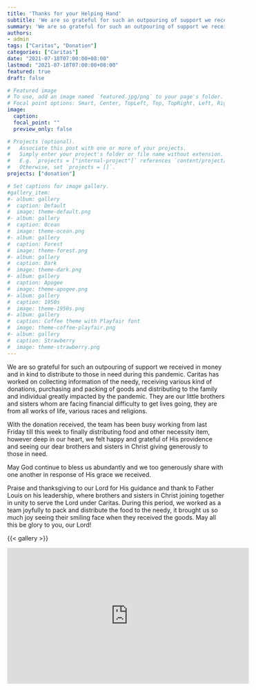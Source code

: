 ```yaml
---
title: 'Thanks for your Helping Hand'
subtitle: 'We are so grateful for such an outpouring of support we received in money and in kind to distribute to those in need during this pandemic :gift_heart:.'
summary: 'We are so grateful for such an outpouring of support we received in money and in kind to distribute to those in need during this pandemic :gift_heart:.'
authors:
- admin
tags: ["Caritas", "Donation"]
categories: ["Caritas"]
date: "2021-07-18T07:00:00+08:00"
lastmod: "2021-07-18T07:00:00+08:00"
featured: true
draft: false

# Featured image
# To use, add an image named `featured.jpg/png` to your page's folder.
# Focal point options: Smart, Center, TopLeft, Top, TopRight, Left, Right, BottomLeft, Bottom, BottomRight
image:
  caption:
  focal_point: ""
  preview_only: false

# Projects (optional).
#   Associate this post with one or more of your projects.
#   Simply enter your project's folder or file name without extension.
#   E.g. `projects = ["internal-project"]` references `content/project/deep-learning/index.md`.
#   Otherwise, set `projects = []`.
projects: ["donation"]

# Set captions for image gallery.
#gallery_item:
#- album: gallery
#  caption: Default
#  image: theme-default.png
#- album: gallery
#  caption: Ocean
#  image: theme-ocean.png
#- album: gallery
#  caption: Forest
#  image: theme-forest.png
#- album: gallery
#  caption: Dark
#  image: theme-dark.png
#- album: gallery
#  caption: Apogee
#  image: theme-apogee.png
#- album: gallery
#  caption: 1950s
#  image: theme-1950s.png
#- album: gallery
#  caption: Coffee theme with Playfair font
#  image: theme-coffee-playfair.png
#- album: gallery
#  caption: Strawberry
#  image: theme-strawberry.png
---
```


We are so grateful for such an outpouring of support we received in money and in kind to distribute to those in need during this pandemic. Caritas has worked on collecting information of the needy, receiving various kind of donations, purchasing and packing of goods and distributing to the family and individual greatly impacted by the pandemic. They are our little brothers and sisters whom are facing financial difficulty to get lives going, they are from all works of life, various races and religions.

With the donation received, the team has been busy working from last Friday till this week to finally distributing food and other necessity item, however  deep in our heart, we felt happy and grateful of His providence and seeing our dear brothers and sisters in Christ giving generously to those in need.

May God continue to bless us abundantly and we too generously share with one another in response of His grace we received.

Praise and thanksgiving to our Lord for His guidance and thank to Father Louis on his  leadership, where brothers and sisters in Christ joining together in unity to serve the Lord under Caritas. During this period, we worked as a team joyfully to pack and distribute the  food to the needy, it brought us so much joy seeing their smiling face when they received  the goods. May all this be glory to you, our Lord!

{{< gallery >}}

<iframe src="https://www.facebook.com/plugins/video.php?height=314&href=https%3A%2F%2Fwww.facebook.com%2Fchruchofholynameofmary%2Fvideos%2F3912194798884871%2F&show_text=false&width=560&t=0" width="560" height="314" style="border:none;overflow:hidden" scrolling="no" frameborder="0" allowfullscreen="true" allow="autoplay; clipboard-write; encrypted-media; picture-in-picture; web-share" allowFullScreen="true"></iframe>
